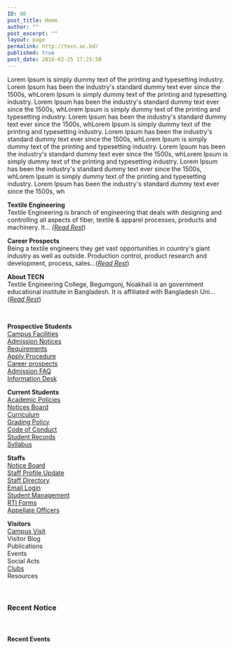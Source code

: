 ```yaml
---
ID: 86
post_title: Home
author: ""
post_excerpt: ""
layout: page
permalink: http://tecn.ac.bd/
published: true
post_date: 2018-02-25 17:25:50
---
```

Lorem Ipsum is simply dummy text of the printing and typesetting industry. Lorem Ipsum has been the industry's standard dummy text ever since the 1500s, whLorem Ipsum is simply dummy text of the printing and typesetting industry. Lorem Ipsum has been the industry's standard dummy text ever since the 1500s, whLorem Ipsum is simply dummy text of the printing and typesetting industry. Lorem Ipsum has been the industry's standard dummy text ever since the 1500s, whLorem Ipsum is simply dummy text of the printing and typesetting industry. Lorem Ipsum has been the industry's standard dummy text ever since the 1500s, whLorem Ipsum is simply dummy text of the printing and typesetting industry. Lorem Ipsum has been the industry's standard dummy text ever since the 1500s, whLorem Ipsum is simply dummy text of the printing and typesetting industry. Lorem Ipsum has been the industry's standard dummy text ever since the 1500s, whLorem Ipsum is simply dummy text of the printing and typesetting industry. Lorem Ipsum has been the industry's standard dummy text ever since the 1500s, wh			
		<p><strong>Textile Engineering</strong><br />Textile Engineering is branch of engineering that deals with designing and controlling all aspects of fiber, textile &amp; apparel processes, products and machinery. It... <a href="https://tecn.ac.bd/admission/textile-education-bangladesh/"><em>(Read Rest</em></a>)</p><p><strong>Career Prospects</strong><br />Being a textile engineers they get vast opportunities in country's giant industry as well as outside. Production control, product research and development, process, sales...(<a href="https://tecn.ac.bd/admission/career-prospects/"><em>Read Rest</em></a>)</p><p><strong>About TECN</strong><br />Textile Engineering College, Begumgonj, Noakhali is an government educational institute in Bangladesh. It is affiliated with Bangladesh Uni...(<a href="https://tecn.ac.bd/about/"><em>Read Rest</em></a>)</p>		
		<p><strong>Prospective Students</strong><br /> <a href="https://tecn.ac.bd/about/facilities/">Campus Facilities</a><br /> <a href="https://tecn.ac.bd/admission/notices/">Admission Notices</a><br /> <a href="https://tecn.ac.bd/admission/requirements/">Requirements</a><br /> <a href="https://tecn.ac.bd/admission/apply-procedure/">Apply Procedure</a><br /> <a href="https://tecn.ac.bd/admission/career-prospects/">Career prospects</a><br /> <a href="https://tecn.ac.bd/admission/faqs/">Admission FAQ</a><br /> <a href="https://tecn.ac.bd/admission/information-desk/">Information Desk</a></p><p><strong>Current Students</strong><br /><a href="https://tecn.ac.bd/academic/academic-information-policies/">Academic Policies</a><br /><a href="https://tecn.ac.bd/notices/">Notices Board</a><br /><a href="https://tecn.ac.bd/academic/curriculum/">Curriculum</a><br /><a href="https://tecn.ac.bd/academic/grading-policy/">Grading Policy</a><br /><a href="https://tecn.ac.bd/academic/student-code-conduct/">Code of Conduct</a><br /><a href="https://tecn.ac.bd/academic/student-records/">Student Records</a><br /><a href="https://tecn.ac.bd/academic/syllabus/">Syllabus</a></p><p><strong>Staffs</strong><br /><a href="/about/notices">Notice Board</a><br /><a href="#">Staff Profile Update</a><br /><a href="#">Staff Directory</a><br /><a href="#">Email Login</a><br /><a href="#">Student Management</a><br /><a href="#" target="_blank" rel="noopener">RTI Forms</a><br /><a href="#" target="_blank" rel="noopener">Appellate Officers</a></p><p><strong>Visitors</strong><br /><a href="#">Campus Visit</a><br />Visitor Blog<br />Publications<br />Events<br />Social Acts<br /><a href="https://tecn.ac.bd/campus/group-and-clubs/">Clubs</a><br />Resources</p>		
			<h3>Recent Notice</h3>		
			<h4>Recent Events</h4>